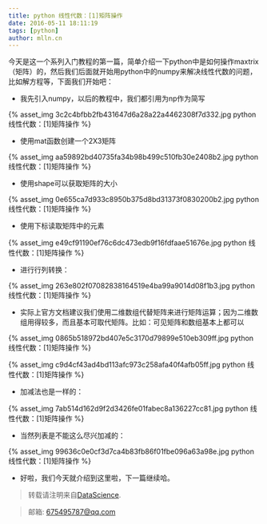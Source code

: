 ```yaml
---
title: python 线性代数：[1]矩阵操作
date: 2016-05-11 18:11:19
tags: [python]
author: mlln.cn
---
```

今天是这一个系列入门教程的第一篇，简单介绍一下python中是如何操作maxtrix（矩阵）的，然后我们后面就开始用python中的numpy来解决线性代数的问题，比如解方程等，下面我们开始吧：

- 我先引入numpy，以后的教程中，我们都引用为np作为简写

{% asset_img 3c2c4bfbb2fb431647d6a28a22a4462308f7d332.jpg python 线性代数：[1]矩阵操作 %}

- 使用mat函数创建一个2X3矩阵

{% asset_img aa59892bd40735fa34b98b499c510fb30e2408b2.jpg python 线性代数：[1]矩阵操作 %}

- 使用shape可以获取矩阵的大小

{% asset_img 0e655ca7d933c8950b375d8bd31373f0830200b2.jpg python 线性代数：[1]矩阵操作 %}

- 使用下标读取矩阵中的元素

{% asset_img e49cf91190ef76c6dc473edb9f16fdfaae51676e.jpg python 线性代数：[1]矩阵操作 %}

- 进行行列转换：

{% asset_img 263e802f07082838164519e4ba99a9014d08f1b3.jpg python 线性代数：[1]矩阵操作 %}

- 实际上官方文档建议我们使用二维数组代替矩阵来进行矩阵运算；因为二维数组用得较多，而且基本可取代矩阵。比如：可见矩阵和数组基本上都可以

{% asset_img 0865b518972bd407e5c3170d79899e510eb309ff.jpg python 线性代数：[1]矩阵操作 %}

{% asset_img c9d4cf43ad4bd113afc973c258afa40f4afb05ff.jpg python 线性代数：[1]矩阵操作 %}

- 加减法也是一样的：

{% asset_img 7ab514d162d9f2d3426fe01fabec8a136227cc81.jpg python 线性代数：[1]矩阵操作 %}

- 当然列表是不能这么尽兴加减的：

{% asset_img 99636c0e0cf3d7ca4b83fb86f01fbe096a63a98e.jpg python 线性代数：[1]矩阵操作 %}

- 好啦，我们今天就介绍到这里啦，下一篇继续哈。

> 转载请注明来自[DataScience](http://mlln.cn).

> 邮箱: 675495787@qq.com 
